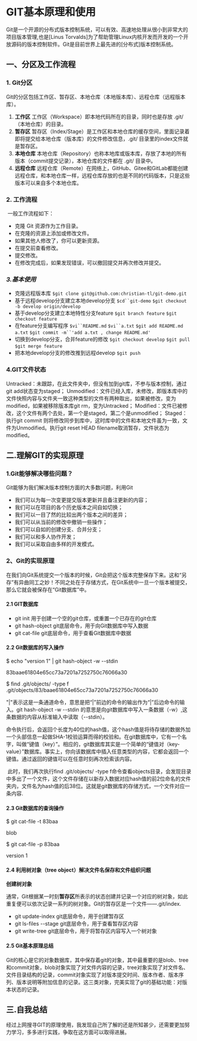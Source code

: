 #                   GIT基本原理和使用

​        Git是一个开源的分布式版本控制系统，可以有效、高速地处理从很小到非常大的项目版本管理,也是[Linus Torvalds]为了帮助管理Linux内核开发而开发的一个开放源码的版本控制软件。Git是目前世界上最先进的[分布式]版本控制系统。

## 一、分区及工作流程

### 1. Git分区

Git的分区包括工作区、暂存区、本地仓库（本地版本库）、远程仓库（远程版本库）。

1. **工作区**
   工作区（Workspace）即本地代码所在的目录，同时也是存放 .git/ （本地仓库）的目录。
2. **暂存区**
   暂存区（Index/Stage）是工作区和本地仓库的缓存空间，里面记录着即将提交给本地仓库（版本库）的文件修改信息，.git/ 目录里的index文件就是暂存区。
3. **本地仓库**
   本地仓库（Repository）也称本地库或版本库，存放了本地的所有版本（commit提交记录），本地仓库的文件都在 .git/ 目录中。
4. **远程仓库**
   远程仓库（Remote）在网络上，GitHub、Gitee和GitLab都能创建远程仓库，和本地仓库一样，远程仓库存放的也是不同的代码版本，只是这些版本可以来自多个本地仓库。

### 2. 工作流程

​     一般工作流程如下：

- 克隆 Git 资源作为工作目录。
- 在克隆的资源上添加或修改文件。
- 如果其他人修改了，你可以更新资源。
- 在提交前查看修改。
- 提交修改。
- 在修改完成后，如果发现错误，可以撤回提交并再次修改并提交。

### ***3.基本使用***

- 克隆远程版本库
  `$git clone git@github.com:christian-tl/git-demo.git`
- 基于远程develop分支建立本地develop分支
  `$cd``git-demo`
  `$git checkout -b develop origin/develop`
- 基于develop分支建立本地特性分支feature
  `$git branch feature`
  `$git checkout feature`
- 在feature分支编写程序
  `$vi``README.md`
  `$vi``a.txt`
  `$git add README.md a.txt`
  `$git commit -m``'add a.txt , change README.md'`
- 切换到develop分支，合并feature的修改
  `$git checkout develop`
  `$git pull`
  `$git merge feature`
- 把本地develop分支的修改推到远程develop
  `$git push`

### **4.GIT文件状态**

Untracked：未跟踪，在此文件夹中，但没有加到git库，不参与版本控制，通过git add状态变为staged；
Unmodified：文件已经入库，未修改，即版本库中的文件快照内容与文件夹一致这种类型的文件有两种取出，如果被修改，变为modified，如果被移除版本库git rm，变为Untracked；
Modified：文件已被修改，这个文件有两个去处，第一个是staged，第二个是unmodified；
Staged：执行git commit 则将修改同步到库中，这时库中的文件和本地文件虽为一致，文件为Unmodified。执行git reset HEAD filename取消暂存，文件状态为modified。

## **二.理解GIT的实现原理**

### **1.Git能够解决哪些问题？**

Git能够为我们解决版本控制方面的大多数问题，利用Git

- 我们可以为每一次变更提交版本更新并且备注更新的内容；
- 我们可以在项目的各个历史版本之间自如切换；
- 我们可以一目了然的比较出两个版本之间的差异；
- 我们可以从当前的修改中撤销一些操作；
- 我们可以自如的创建分支、合并分支；
- 我们可以和多人协作开发；
- 我们可以采取自由多样的开发模式。

### **2、Git的实现原理**

​        在我们向Git系统提交一个版本的时候，Git会把这个版本完整保存下来。这和“另存”有异曲同工之妙！不同之处在于存储方式，在Git系统中一旦一个版本被提交，那么它就会被保存在“Git数据库”中。

#### **2.1 GIT数据库**

- git init 用于创建一个空的git仓库，或重置一个已存在的git仓库
- git hash-object git底层命令，用于向Git数据库中写入数据
- git cat-file git底层命令，用于查看Git数据库中数据

####  **2.2 Git数据库的写入操作**

$ echo "version 1" | git hash-object -w --stdin

83baae61804e65cc73a7201a7252750c76066a30

$ find .git/objects/ -type f
.git/objects/83/baae61804e65cc73a7201a7252750c76066a30

​       "|"表示这是一条通道命令，意思是把“|”前边的命令的输出作为“|”后边命令的输入。git hash-object -w --stdin 的意思是向git数据库中写入一条数据（-w）,这条数据的内容从标准输入中读取（--stdin）。

​       命令执行后，会返回个长度为40位的hash值，这个hash值是将待存储的数据外加一个头部信息一起做SHA-1校验运算而得的校验和。在git数据库中，它有一个名字，叫做“键值（key）”。相应的，git数据库其实是一个简单的“键值对（key-value）”数据库。事实上，你向该数据库中插入任意类型的内容，它都会返回一个键值。通过返回的键值可以在任意时刻再次检索该内容。 

​        此时，我们再次执行find .git/objects/ -type f命令查看objects目录，会发现目录中多出了一个文件，这个文件存储在以新存入数据对应hash值的前2位命名的文件夹内，文件名为hash值的后38位。这就是git数据库的存储方式，一个文件对应一条内容.

#### **2.3 Git数据库的查询操作**

$ git cat-file -t 83baa

blob

$ git cat-file -p 83baa

version 1

#### **2.4 利用树对象（tree object）解决文件名保存和文件组织问题**

 **创建树对象**

​       通常，Git根据某一时刻**暂存区**所表示的状态创建并记录一个对应的树对象，如此重复便可以依次记录一系列的树对象。Git的暂存区是一个文件——.git/index.

- git update-index   git底层命令，用于创建暂存区
- git ls-files --stage  git底层命令，用于查看暂存区内容
- git write-tree       git底层命令，用于将暂存区内容写入一个树对象

#### **2.5 Git基本原理总结**

​       Git的核心是它的对象数据库，其中保存着git的对象，其中最重要的是blob、tree和commit对象，blob对象实现了对文件内容的记录，tree对象实现了对文件名、文件目录结构的记录，commit对象实现了对版本提交时间、版本作者、版本序列、版本说明等附加信息的记录。这三类对象，完美实现了git的基础功能：对版本状态的记录。

## 三.自我总结

​        经过上网搜寻GIT的原理使用，我发现自己所了解的还是所知甚少，还需要更加努力学习，多多进行实践，争取在这方面可以取得进展。